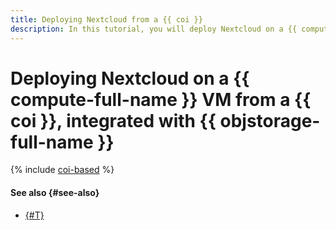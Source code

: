 ```yaml
---
title: Deploying Nextcloud from a {{ coi }}
description: In this tutorial, you will deploy Nextcloud on a {{ compute-full-name }} VM from a {{ coi }}, integrated with {{ objstorage-full-name }}.
---
```


# Deploying Nextcloud on a {{ compute-full-name }} VM from a {{ coi }}, integrated with {{ objstorage-full-name }}

{% include [coi-based](../../../_tutorials/archive/integrate-nextcloud/coi-based.md) %}

#### See also {#see-also}

* [{#T}](./fault-tolerant.md)